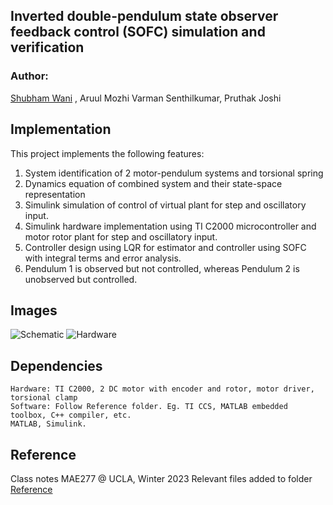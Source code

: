 ## Inverted double-pendulum state observer feedback control (SOFC) simulation and verification
### Author:
[Shubham Wani](https://www.linkedin.com/in/shubhamwani/) , Aruul Mozhi Varman Senthilkumar, Pruthak Joshi

## Implementation
This project implements the following features:
1. System identification of 2 motor-pendulum systems and torsional spring
2. Dynamics equation of combined system and their state-space representation
3. Simulink simulation of control of virtual plant for step and oscillatory input.
4. Simulink hardware implementation using TI C2000 microcontroller and motor rotor plant for step and oscillatory input.
5. Controller design using LQR for estimator and controller using SOFC with integral terms and error analysis.
6. Pendulum 1 is observed but not controlled, whereas Pendulum 2 is unobserved but controlled.

## Images
![Schematic](https://github.com/shubhamwani376/MPC_Quadcopter/blob/main/Quadrotor.gif)
![Hardware](https://github.com/shubhamwani376/MPC_Quadcopter/blob/main/Quadrotor.gif)

## Dependencies
```
Hardware: TI C2000, 2 DC motor with encoder and rotor, motor driver, torsional clamp
Software: Follow Reference folder. Eg. TI CCS, MATLAB embedded toolbox, C++ compiler, etc.
MATLAB, Simulink.
```
## Reference
Class notes MAE277 @ UCLA, Winter 2023
Relevant files added to folder [Reference](https://github.com/shubhamwani376/MPC_Quadcopter/tree/main/Reference)
